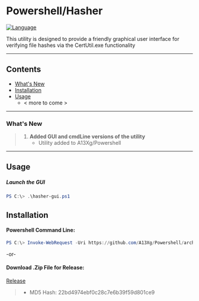 
# Powershell/Hasher
[![Language](https://img.shields.io/badge/Language:-PowerShell-blue)](https://docs.microsoft.com/en-us/powershell/)

This utility is designed to provide a friendly graphical user interface for verifying file hashes via the CertUtil.exe functionality

---




## Contents

- [What's New](https://github.com/A13Xg/Powershell/tree/main/Coffee#whats-new)
- [Installation](https://github.com/A13Xg/Powershell/tree/main/Coffee#installation)
- [Usage](https://github.com/A13Xg/Powershell/tree/main/Coffee#usage)
    - < more to come >

---

### What's New
> 1. **Added GUI and cmdLine versions of the utility**
>    - Utility added to A13Xg/Powershell
---


## Usage
##### Launch the GUI
```Powershell
PS C:\> .\hasher-gui.ps1
```

## Installation
#### Powershell Command Line:
```powershell
PS C:\> Invoke-WebRequest -Uri https://github.com/A13Xg/Powershell/archive/main.zip -OutFile <PATH>.zip
```
-or-
#### Download .Zip File for Release:
[Release](https://github.com/A13Xg/Powershell/releases/tag/v1.2)
> 
> - MD5 Hash: 22bd4974ebf0c28c7e6b39f59d801ce9